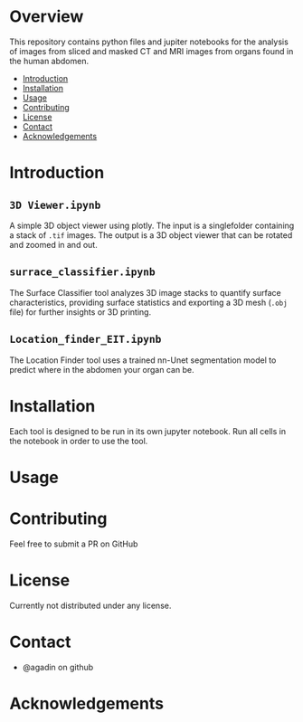 
# Overview
This repository contains python files and jupiter notebooks for the analysis of images from sliced and masked CT and MRI images from organs found in the human abdomen. 

* [Introduction](#introduction)
* [Installation](#installation)
* [Usage](#usage)
* [Contributing](#contributing)
* [License](#license)
* [Contact](#contact)
* [Acknowledgements](#acknowledgements)

# Introduction

## `3D Viewer.ipynb`
A simple 3D object viewer using plotly. The input is a singlefolder containing a stack of `.tif` images. The output is a 3D object viewer that can be rotated and zoomed in and out. 

## `surrace_classifier.ipynb`
The Surface Classifier tool analyzes 3D image stacks to quantify surface characteristics, providing surface statistics and exporting a 3D mesh (`.obj` file) for further insights or 3D printing.

## `Location_finder_EIT.ipynb`
The Location Finder tool uses a trained nn-Unet segmentation model to predict where in the abdomen your organ can be. 

# Installation
Each tool is designed to be run in its own jupyter notebook. Run all cells in the notebook in order to use the tool.

# Usage

# Contributing
Feel free to submit a PR on GitHub

# License
Currently not distributed under any license.

# Contact
* @agadin on github

# Acknowledgements

